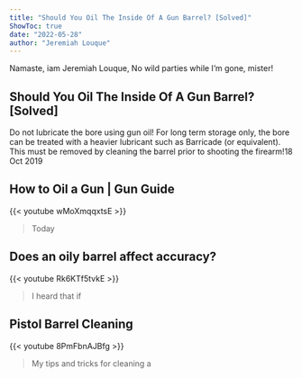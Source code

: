 ```yaml
---
title: "Should You Oil The Inside Of A Gun Barrel? [Solved]"
ShowToc: true 
date: "2022-05-28"
author: "Jeremiah Louque" 
---
```


Namaste, iam Jeremiah Louque, No wild parties while I’m gone, mister!
## Should You Oil The Inside Of A Gun Barrel? [Solved]
Do not lubricate the bore using gun oil! For long term storage only, the bore can be treated with a heavier lubricant such as Barricade (or equivalent). This must be removed by cleaning the barrel prior to shooting the firearm!18 Oct 2019

## How to Oil a Gun | Gun Guide
{{< youtube wMoXmqqxtsE >}}
>Today 

## Does an oily barrel affect accuracy?
{{< youtube Rk6KTf5tvkE >}}
>I heard that if 

## Pistol Barrel Cleaning
{{< youtube 8PmFbnAJBfg >}}
>My tips and tricks for cleaning a 

